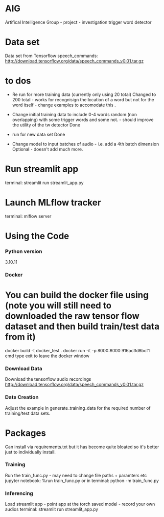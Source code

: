 # AIG
Artifical Intelligence Group - project - investigation trigger word detector 

# Data set
Data set from Tensorflow speech_commands:
http://download.tensorflow.org/data/speech_commands_v0.01.tar.gz

# to dos 

* Re run for more training data (currently only using 20 total) 
Changed to 200 total - works for recognisign the location of a word but not for the word itself - change examples to accomodate this .

* Change initial training data to include 0-4 words random (non overlapping) with some trigger words and some not.  - should improve the utility of the tw detector
Done

* run for new data set
Done

* Change model to input batches of audio - i.e. add a 4th batch dimension
Optional - doesn't add much more.

# Run streamlit app
terminal:
streamlit run streamlit_app.py

# Launch MLflow tracker
terminal:
mlflow server



#  Using the Code 
### Python version
3.10.11

### Docker
# You can build the docker file using (note you will still need to downloaded the raw tensor flow dataset and then build train/test data from it)
docker build -t docker_test .
docker run -it -p 8000:8000 916ac3d8bcf1 cmd
type exit to leave the docker window


### Download Data
Download the tensorflow audio recordings http://download.tensorflow.org/data/speech_commands_v0.01.tar.gz


### Data Creation
Adjust the example in generate_training_data for the required number of training/test data sets.

# Packages
Can install via requirements.txt but it has become quite bloated so it's better just to individually install.

### Training 
Run the train_func.py - may need to change file paths + paramters etc
jupyter notebook:
%run train_func.py
or in terminal:
python -m train_func.py

### Inferencing
Load streamlit app - point app at the torch saved model - record your own audios
terminal:
streamlit run streamlit_app.py